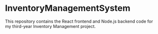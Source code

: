 # InventoryManagementSystem
This repository contains the React frontend and Node.js backend code for my third-year Inventory Management project.
